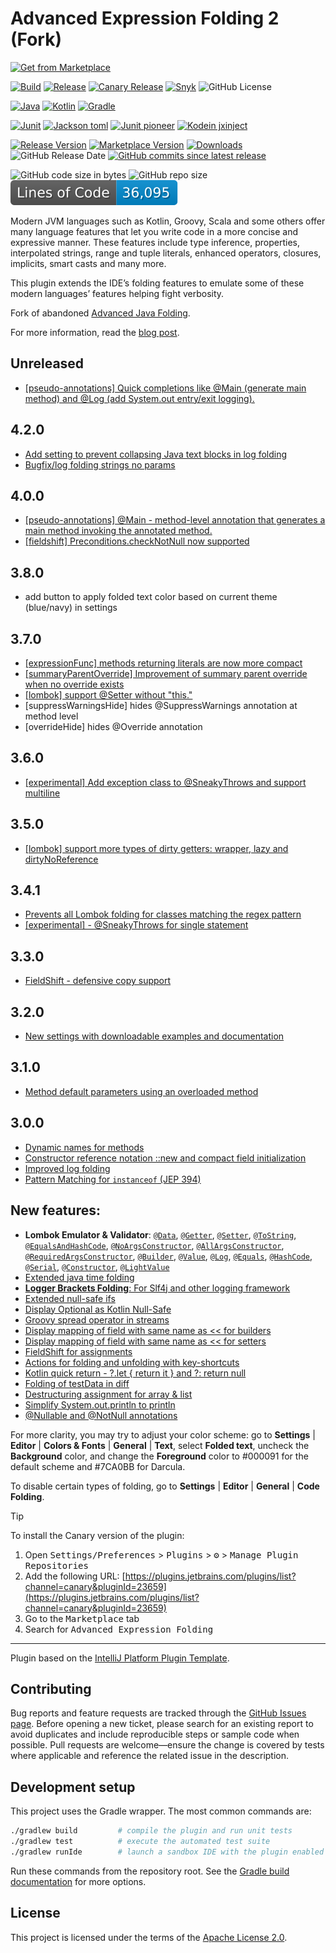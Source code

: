 # Advanced Expression Folding 2 (Fork)​

<p><a href="https://plugins.jetbrains.com/plugin/23659-advanced-java-folding-2-fork-">
    <img src="https://yiiguxing.github.io/TranslationPlugin/img/ext/installation_button.svg" height="52" alt="Get from Marketplace" title="Get from Marketplace">
</a></p>


[![Build](https://github.com/AntoniRokitnicki/AdvancedExpressionFolding/actions/workflows/build.yml/badge.svg)](https://github.com/AntoniRokitnicki/AdvancedExpressionFolding/actions/workflows/build.yml)
[![Release](https://github.com/AntoniRokitnicki/AdvancedExpressionFolding/actions/workflows/release.yml/badge.svg)](https://github.com/AntoniRokitnicki/AdvancedExpressionFolding/actions/workflows/release.yml)
[![Canary Release](https://github.com/AntoniRokitnicki/AdvancedExpressionFolding/actions/workflows/release-canary.yml/badge.svg)](https://github.com/AntoniRokitnicki/AdvancedExpressionFolding/actions/workflows/release-canary.yml)
[![Snyk](https://snyk.io/test/github/antonirokitnicki/AdvancedExpressionFolding/badge.svg)](https://app.snyk.io/org/antonirokitnicki/project/cb199e96-f9b6-471e-a7f2-befcd26d62ca)
![GitHub License](https://img.shields.io/github/license/AntoniRokitnicki/AdvancedExpressionFolding)

[![Java](https://img.shields.io/badge/java-17-blue.svg)](https://plugins.jetbrains.com/docs/intellij/setting-up-theme-environment.html#add-jdk-and-intellij-platform-plugin-sdk)
[![Kotlin](https://img.shields.io/badge/dynamic/toml?url=https%3A%2F%2Fraw.githubusercontent.com%2FAntoniRokitnicki%2FAdvancedExpressionFolding%2Fmain%2Fgradle%2Flibs.versions.toml&query=%24.versions.kotlin&label=kotlin)](https://mvnrepository.com/artifact/org.jetbrains.kotlin/kotlin-stdlib)
[![Gradle](https://img.shields.io/badge/gradle-8.14.2-blue.svg)](https://gradle.org/releases/)

[![Junit](https://img.shields.io/badge/dynamic/toml?url=https%3A%2F%2Fraw.githubusercontent.com%2FAntoniRokitnicki%2FAdvancedExpressionFolding%2Fmain%2Fgradle%2Flibs.versions.toml&query=%24.versions.junit&label=junit)](https://mvnrepository.com/artifact/org.junit.jupiter/junit-jupiter-api)
[![Jackson toml](https://img.shields.io/badge/dynamic/toml?url=https%3A%2F%2Fraw.githubusercontent.com%2FAntoniRokitnicki%2FAdvancedExpressionFolding%2Fmain%2Fgradle%2Flibs.versions.toml&query=%24.versions.jackson&label=jackson%20toml)](https://mvnrepository.com/artifact/com.fasterxml.jackson.dataformat/jackson-dataformat-toml)
[![Junit pioneer](https://img.shields.io/badge/dynamic/toml?url=https%3A%2F%2Fraw.githubusercontent.com%2FAntoniRokitnicki%2FAdvancedExpressionFolding%2Fmain%2Fgradle%2Flibs.versions.toml&query=%24.versions.pioneer&label=junit%20pioneer)](https://mvnrepository.com/artifact/org.junit-pioneer/junit-pioneer)
[![Kodein jxinject](https://img.shields.io/badge/dynamic/toml?url=https%3A%2F%2Fraw.githubusercontent.com%2FAntoniRokitnicki%2FAdvancedExpressionFolding%2Fmain%2Fgradle%2Flibs.versions.toml&query=%24.versions.kodein&label=kodein%20jxinject)](https://mvnrepository.com/artifact/org.kodein.di/kodein-di-conf-jvm)

[![Release Version](https://img.shields.io/github/v/release/AntoniRokitnicki/AdvancedExpressionFolding)](https://github.com/AntoniRokitnicki/AdvancedExpressionFolding/releases)
[![Marketplace Version](https://img.shields.io/jetbrains/plugin/v/com.github.advanced-java-folding2.svg)](https://plugins.jetbrains.com/plugin/23659-advanced-java-folding-2-fork-)
[![Downloads](https://img.shields.io/jetbrains/plugin/d/com.github.advanced-java-folding2.svg)](https://plugins.jetbrains.com/plugin/23659-advanced-java-folding-2-fork-)
![GitHub Release Date](https://img.shields.io/github/release-date/AntoniRokitnicki/AdvancedExpressionFolding)
[![GitHub commits since latest release](https://img.shields.io/github/commits-since/AntoniRokitnicki/AdvancedExpressionFolding/latest)](https://github.com/AntoniRokitnicki/AdvancedExpressionFolding/compare/v4.2.0...main)
<!-- https://plugins.jetbrains.com/api/plugins/23659/updates?channel=&size=8 -->

![GitHub code size in bytes](https://img.shields.io/github/languages/code-size/AntoniRokitnicki/AdvancedExpressionFolding)
![GitHub repo size](https://img.shields.io/github/repo-size/AntoniRokitnicki/AdvancedExpressionFolding)
![Lines of Code Badge](https://raw.githubusercontent.com/AntoniRokitnicki/AdvancedExpressionFolding/lines-of-code-badge/badge.svg)

<!-- Plugin description -->
Modern JVM languages such as Kotlin, Groovy, Scala and some others offer many language features that let you
write code in a more concise and expressive manner. These features include type inference, properties,
interpolated strings, range and tuple literals, enhanced operators, closures, implicits, smart casts and many more.

This plugin extends the IDE’s folding features to emulate some of these modern languages’ features helping
fight verbosity.

Fork of abandoned [Advanced Java Folding](https://plugins.jetbrains.com/plugin/9320-advanced-java-folding).

For more information, read the [blog post](https://medium.com/@andrey_cheptsov/making-java-code-easier-to-read-without-changing-it-adeebd5c36de).

## Unreleased ##
- [[pseudo-annotations] Quick completions like @Main (generate main method) and @Log (add System.out entry/exit logging).](https://github.com/AntoniRokitnicki/AdvancedExpressionFolding/wiki/PseudoAnnotations)

## 4.2.0 ##
- [Add setting to prevent collapsing Java text blocks in log folding](https://github.com/AntoniRokitnicki/AdvancedExpressionFolding/pull/338)
- [Bugfix/log folding strings no params](https://github.com/AntoniRokitnicki/AdvancedExpressionFolding/pull/341)

## 4.0.0 ##

- [[pseudo-annotations] @Main - method-level annotation that generates a main method invoking the annotated method.](https://github.com/AntoniRokitnicki/AdvancedExpressionFolding/wiki/PseudoAnnotations)
- [[fieldshift] Preconditions.checkNotNull now supported](https://github.com/AntoniRokitnicki/AdvancedExpressionFolding/wiki/FieldShift#preconditionschecknotnull)

## 3.8.0 ##

- add button to apply folded text color based on current theme (blue/navy) in settings

## 3.7.0 ##

- [[expressionFunc] methods returning literals are now more compact](https://github.com/AntoniRokitnicki/AdvancedExpressionFolding/blob/main/folded/ExpressionFuncTestData-folded.java)
- [[summaryParentOverride] Improvement of summary parent override when no override exists](https://github.com/AntoniRokitnicki/AdvancedExpressionFolding/blob/ec60ae57361709b9e5ff3d05da29923e9aedfe44/folded/SummaryParentOverrideTestData-folded.java#L40)
- [[lombok] support @Setter without "this."](https://github.com/AntoniRokitnicki/AdvancedExpressionFolding/blob/ec60ae57361709b9e5ff3d05da29923e9aedfe44/examples/data/LombokTestData.java#L598)
- [suppressWarningsHide] hides @SuppressWarnings annotation at method level
- [overrideHide] hides @Override annotation

## 3.6.0 ##

- [[experimental] Add exception class to @SneakyThrows and support multiline](https://github.com/AntoniRokitnicki/AdvancedExpressionFolding/blob/main/folded/ExperimentalTestData-folded.java)

## 3.5.0 ##
- [[lombok] support more types of dirty getters: wrapper, lazy and dirtyNoReference](https://github.com/AntoniRokitnicki/AdvancedExpressionFolding/blob/4ec74d4d7a40d22749e3e491baa604036f407bc4/folded/LombokTestData-folded.java#L168)

## 3.4.1 ##
- [Prevents all Lombok folding for classes matching the regex pattern](https://github.com/AntoniRokitnicki/AdvancedExpressionFolding/wiki#lombokpatternoff)
- [[experimental] - @SneakyThrows for single statement](https://github.com/AntoniRokitnicki/AdvancedExpressionFolding/blob/main/folded/ExperimentalTestData-folded.java)

## 3.3.0 ##
- [FieldShift - defensive copy support](https://github.com/AntoniRokitnicki/AdvancedExpressionFolding/wiki/FieldShift#defensive-copy-support)

## 3.2.0 ##
- [New settings with downloadable examples and documentation](https://github.com/AntoniRokitnicki/AdvancedExpressionFolding/wiki/New-settings)

## 3.1.0 ##
- [Method default parameters using an overloaded method](https://github.com/AntoniRokitnicki/AdvancedExpressionFolding/wiki/MethodDefaultParameters)

## 3.0.0 ##
- [Dynamic names for methods](https://github.com/AntoniRokitnicki/AdvancedExpressionFolding/wiki/Dynamic-Folding)
- [Constructor reference notation ::new and compact field initialization](https://github.com/AntoniRokitnicki/AdvancedExpressionFolding/wiki/ConstructorReferenceNotation)
- [Improved log folding](https://github.com/AntoniRokitnicki/AdvancedExpressionFolding/wiki/Log-brackets-folding)
- [Pattern Matching for `instanceof` (JEP 394)](https://github.com/AntoniRokitnicki/AdvancedExpressionFolding/wiki/PatternMatchingInstanceof)


## New features:
- **Lombok Emulator & Validator**: [`@Data`](https://github.com/AntoniRokitnicki/AdvancedExpressionFolding/wiki/lombok#data), [`@Getter`](https://github.com/AntoniRokitnicki/AdvancedExpressionFolding/wiki/lombok#getter), [`@Setter`](https://github.com/AntoniRokitnicki/AdvancedExpressionFolding/wiki/lombok#setter), [`@ToString`](https://github.com/AntoniRokitnicki/AdvancedExpressionFolding/wiki/lombok#tostring), [`@EqualsAndHashCode`](https://github.com/AntoniRokitnicki/AdvancedExpressionFolding/wiki/lombok#equalsandhashcode), [`@NoArgsConstructor`](https://github.com/AntoniRokitnicki/AdvancedExpressionFolding/wiki/lombok#noargsconstructor), [`@AllArgsConstructor`](https://github.com/AntoniRokitnicki/AdvancedExpressionFolding/wiki/lombok#allargsconstructor), [`@RequiredArgsConstructor`](https://github.com/AntoniRokitnicki/AdvancedExpressionFolding/wiki/lombok#requiredargsconstructor), [`@Builder`](https://github.com/AntoniRokitnicki/AdvancedExpressionFolding/wiki/lombok#builder), [`@Value`](https://github.com/AntoniRokitnicki/AdvancedExpressionFolding/wiki/lombok#value), [`@Log`](https://github.com/AntoniRokitnicki/AdvancedExpressionFolding/wiki/lombok#log), [`@Equals`](https://github.com/AntoniRokitnicki/AdvancedExpressionFolding/wiki/lombok#equals), [`@HashCode`](https://github.com/AntoniRokitnicki/AdvancedExpressionFolding/wiki/lombok#hashcode), [`@Serial`](https://github.com/AntoniRokitnicki/AdvancedExpressionFolding/wiki/lombok#serial), [`@Constructor`](https://github.com/AntoniRokitnicki/AdvancedExpressionFolding/wiki/lombok#constructor), [`@LightValue`](https://github.com/AntoniRokitnicki/AdvancedExpressionFolding/wiki/lombok#lightvalue)
- [Extended java time folding](https://github.com/AntoniRokitnicki/AdvancedExpressionFolding/wiki/Extended-java-time-folding)
- [**Logger Brackets Folding**: For Slf4j and other logging framework](https://github.com/AntoniRokitnicki/AdvancedExpressionFolding/wiki/Log-brackets-folding)
- [Extended null-safe ifs](https://github.com/AntoniRokitnicki/AdvancedExpressionFolding/wiki/Extended-null%E2%80%90safe-ifs)
- [Display Optional as Kotlin Null-Safe](https://github.com/AntoniRokitnicki/AdvancedExpressionFolding/pull/22)
- [Groovy spread operator in streams](https://github.com/AntoniRokitnicki/AdvancedExpressionFolding/pull/23)
- [Display mapping of field with same name as << for builders](https://github.com/AntoniRokitnicki/AdvancedExpressionFolding/pull/44)
- [Display mapping of field with same name as << for setters](https://github.com/AntoniRokitnicki/AdvancedExpressionFolding/pull/51)
- [FieldShift for assignments](https://github.com/AntoniRokitnicki/AdvancedExpressionFolding/wiki/FieldShift)
- [Actions for folding and unfolding with key-shortcuts](https://github.com/AntoniRokitnicki/AdvancedExpressionFolding/wiki/Actions-for-folding-and-unfolding-with-key%E2%80%90shortcuts)
- [Kotlin quick return - ?.let { return it } and ?: return null](https://github.com/AntoniRokitnicki/AdvancedExpressionFolding/pull/62)
- [Folding of testData in diff](https://github.com/AntoniRokitnicki/AdvancedExpressionFolding/wiki/Folding-of-testData-in-diff)
- [Destructuring assignment for array & list](https://github.com/AntoniRokitnicki/AdvancedExpressionFolding/wiki/Destructuring-assignment)
- [Simplify System.out.println to println](https://github.com/AntoniRokitnicki/AdvancedExpressionFolding/wiki/Simplify-System.out.println-to-println)
- [@Nullable and @NotNull annotations](https://github.com/AntoniRokitnicki/AdvancedExpressionFolding/wiki/@Nullable-and-@NotNull-annotations)

For more clarity, you may try to adjust your color scheme: go to **Settings** | **Editor** |
**Colors & Fonts** | **General** | **Text**, select **Folded text**, uncheck the **Background** color, and change the
**Foreground** color to #000091 for the default scheme and #7CA0BB for Darcula.

To disable certain types of folding, go to **Settings** | **Editor** |
**General** | **Code Folding**.
<!-- Plugin description end -->


> [!TIP]
> <a name="canary">To install the Canary version of the plugin:</a>
> 1. Open <kbd>Settings/Preferences</kbd> > <kbd>Plugins</kbd> > <kbd>⚙️</kbd> > <kbd>Manage Plugin Repositories</kbd>
> 2. Add the following URL: [https://plugins.jetbrains.com/plugins/list?channel=canary&pluginId=23659](https://plugins.jetbrains.com/plugins/list?channel=canary&pluginId=23659)
> 3. Go to the <kbd>Marketplace</kbd> tab
> 4. Search for <kbd>Advanced Expression Folding</kbd>



---
Plugin based on the [IntelliJ Platform Plugin Template][template].

## Contributing

Bug reports and feature requests are tracked through the [GitHub Issues page](https://github.com/AntoniRokitnicki/AdvancedExpressionFolding/issues).
Before opening a new ticket, please search for an existing report to avoid duplicates and include reproducible steps or sample code when possible.
Pull requests are welcome—ensure the change is covered by tests where applicable and reference the related issue in the description.

## Development setup

This project uses the Gradle wrapper. The most common commands are:

```bash
./gradlew build         # compile the plugin and run unit tests
./gradlew test          # execute the automated test suite
./gradlew runIde        # launch a sandbox IDE with the plugin enabled
```

Run these commands from the repository root. See the [Gradle build documentation](https://docs.gradle.org/current/userguide/command_line_interface.html) for more options.

## License

This project is licensed under the terms of the [Apache License 2.0](LICENSE).

[template]: https://github.com/JetBrains/intellij-platform-plugin-template
[docs:plugin-description]: https://plugins.jetbrains.com/docs/intellij/plugin-user-experience.html#plugin-description-and-presentation
